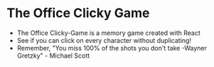 # The Office Clicky Game

- The Office Clicky-Game is a memory game created with React
- See if you can click on every character without duplicating!
- Remember, "You miss 100% of the shots you don't take -Wayner Gretzky" - Michael Scott
